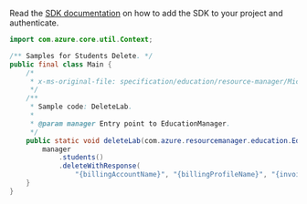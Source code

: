 Read the [SDK documentation](https://github.com/Azure/azure-sdk-for-java/blob/azure-resourcemanager-education_1.0.0-beta.1/sdk/education/azure-resourcemanager-education/README.md) on how to add the SDK to your project and authenticate.

```java
import com.azure.core.util.Context;

/** Samples for Students Delete. */
public final class Main {
    /*
     * x-ms-original-file: specification/education/resource-manager/Microsoft.Education/preview/2021-12-01-preview/examples/DeleteStudent.json
     */
    /**
     * Sample code: DeleteLab.
     *
     * @param manager Entry point to EducationManager.
     */
    public static void deleteLab(com.azure.resourcemanager.education.EducationManager manager) {
        manager
            .students()
            .deleteWithResponse(
                "{billingAccountName}", "{billingProfileName}", "{invoiceSectionName}", "{studentAlias}", Context.NONE);
    }
}
```
